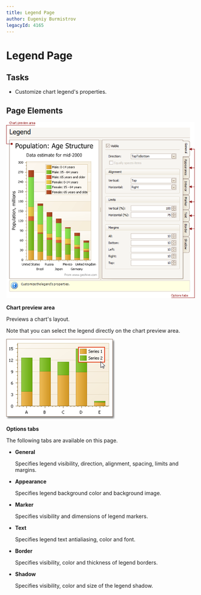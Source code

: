 ```yaml
---
title: Legend Page
author: Eugeniy Burmistrov
legacyId: 4165
---
```

# Legend Page
## Tasks
* Customize chart legend's properties.

## Page Elements
![ChartWizard_LegendPage](../../../images/img7238.png)

**Chart preview area**

Previews a chart's layout.

Note that you can select the legend directly on the chart preview area.

![ChartWizard_10a](../../../images/img7415.png)

**Options tabs**

The following tabs are available on this page.
* **General**
	
	Specifies legend visibility, direction, alignment, spacing, limits and margins.
* **Appearance**
	
	Specifies legend background color and background image.
* **Marker**
	
	Specifies visibility and dimensions of legend markers.
* **Text**
	
	Specifies legend text antialiasing, color and font.
* **Border**
	
	Specifies visibility, color and thickness of legend borders.
* **Shadow**
	
	Specifies visibility, color and size of the legend shadow.
